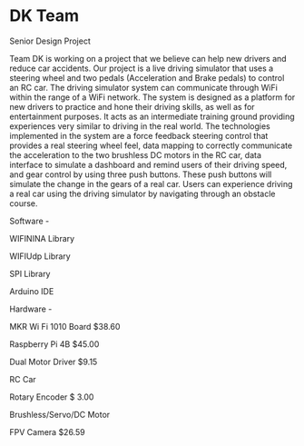 # DK Team
Senior Design Project

Team DK is working on a project that we believe can help new drivers and reduce car accidents. Our project is a live driving simulator that uses a steering wheel and two pedals (Acceleration and Brake pedals) to control an RC car. The driving simulator system can communicate through WiFi within the range of a WiFi network. The system is designed as a platform for new drivers to practice and hone their driving skills, as well as for entertainment purposes. It acts as an intermediate training ground providing experiences very similar to driving in the real world. The technologies implemented in the system are a force feedback steering control that provides a real steering wheel feel, data mapping to correctly communicate the acceleration to the two brushless DC motors in the RC car, data interface to simulate a dashboard and remind users of their driving speed, and gear control by using three push buttons. These push buttons will simulate the change in the gears of a real car. Users can experience driving a real car using the driving simulator by navigating through an obstacle course.


Software -

WIFININA Library

WIFIUdp Library

SPI Library

Arduino IDE

Hardware -

MKR Wi Fi 1010 Board $38.60

Raspberry Pi 4B $45.00

Dual Motor Driver $9.15

RC Car 

Rotary Encoder $ 3.00

Brushless/Servo/DC Motor

FPV Camera $26.59


